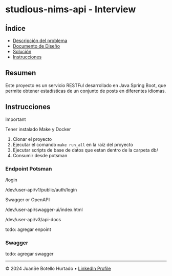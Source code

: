 # studious-nims-api - Interview

## Índice

- [Descripción del problema](docs/1-contexto-del-problema.md)
- [Documento de Diseño](docs/2-documento-de-diseño.md)
- [Solución](docs/3-desarrollo.md)
- [Instrucciones](#instrucciones)

## Resumen

Este proyecto es un servicio RESTFul desarrollado en Java Spring Boot, que permite obtener estadísticas de un conjunto de posts en diferentes idiomas.

## Instrucciones

> [!IMPORTANT]
> Tener instalado Make y Docker

1. Clonar el proyecto
2. Ejecutar el comando `make run_all` en la raíz del proyecto
3. Ejecutar scripts de base de datos que estan dentro de la carpeta db/
4. Consumir desde potsman


### Endpoint Potsman

/login

/dev/user-api/v1/public/auth/login


Swagger or OpenAPI

/dev/user-api/swagger-ui/index.html

/dev/user-api/v3/api-docs


todo: agregar enpoint

### Swagger

todo: agregar swagger


---

&copy; 2024 JuanSe Botello Hurtado &bull; [LinkedIn Profile](https://www.linkedin.com/in/jbotellohu/)